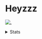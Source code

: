 # Heyzzz  

[![.](https://skillicons.dev/icons?i=js,java)](https://skillicons.dev)  

<details>
<summary>Stats</summary
<!--START_SECTION:waka-->

```txt
Other         1 hr 51 mins    ██████████░░░░░░░░░░░░░░░   39.85 %
CSS           1 hr 7 mins     ██████░░░░░░░░░░░░░░░░░░░   24.23 %
TypeScript    49 mins         ████▒░░░░░░░░░░░░░░░░░░░░   17.56 %
INI           25 mins         ██▒░░░░░░░░░░░░░░░░░░░░░░   09.01 %
YAML          23 mins         ██░░░░░░░░░░░░░░░░░░░░░░░   08.43 %
```

<!--END_SECTION:waka-->
</details>
